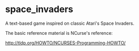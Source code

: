 # space_invaders

A text-based game inspired on classic Atari's Space Invaders.

The basic reference material is NCurse's reference:

http://tldp.org/HOWTO/NCURSES-Programming-HOWTO/
